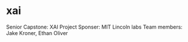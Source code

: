# xai
Senior Capstone: XAI
Project Sponser: MIT Lincoln labs
Team members: Jake Kroner, Ethan Oliver

